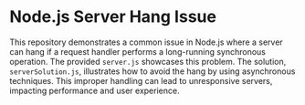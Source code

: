 # Node.js Server Hang Issue

This repository demonstrates a common issue in Node.js where a server can hang if a request handler performs a long-running synchronous operation.  The provided `server.js` showcases this problem.  The solution, `serverSolution.js`, illustrates how to avoid the hang by using asynchronous techniques.  This improper handling can lead to unresponsive servers, impacting performance and user experience.